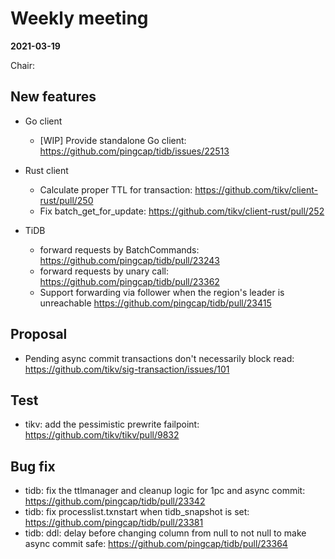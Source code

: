 # Weekly meeting

**2021-03-19**

Chair:

## New features

* Go client
  * [WIP] Provide standalone Go client: https://github.com/pingcap/tidb/issues/22513

* Rust client
  * Calculate proper TTL for transaction: https://github.com/tikv/client-rust/pull/250
  * Fix batch_get_for_update: https://github.com/tikv/client-rust/pull/252

* TiDB
  * forward requests by BatchCommands: https://github.com/pingcap/tidb/pull/23243
  * forward requests by unary call: https://github.com/pingcap/tidb/pull/23362
  * Support forwarding via follower when the region's leader is unreachable https://github.com/pingcap/tidb/pull/23415

## Proposal

* Pending async commit transactions don't necessarily block read: https://github.com/tikv/sig-transaction/issues/101

## Test

* tikv: add the pessimistic prewrite failpoint: https://github.com/tikv/tikv/pull/9832

## Bug fix

* tidb: fix the ttlmanager and cleanup logic for 1pc and async commit: https://github.com/pingcap/tidb/pull/23342
* tidb: fix processlist.txnstart when tidb_snapshot is set: https://github.com/pingcap/tidb/pull/23381
* tidb: ddl: delay before changing column from null to not null to make async commit safe: https://github.com/pingcap/tidb/pull/23364
